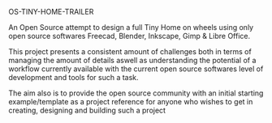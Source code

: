 OS-TINY-HOME-TRAILER

An Open Source attempt to design a full Tiny Home on wheels using only open source softwares Freecad, Blender, Inkscape, Gimp & Libre Office.

This project presents a consistent amount of challenges both in terms of managing the amount of details aswell as understanding the potential of a workflow currently available with the current open source softwares level of development and tools for such a task.

The aim also is to provide the open source community with an initial starting example/template as a project reference for anyone who wishes to get in creating, designing and building such a project

